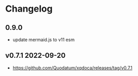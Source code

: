 # Changelog
## 0.9.0
* update mermaid.js to v11 esm 

## v0.7.1 2022-09-20
* https://github.com/Quodatum/xqdoca/releases/tag/v0.7.1